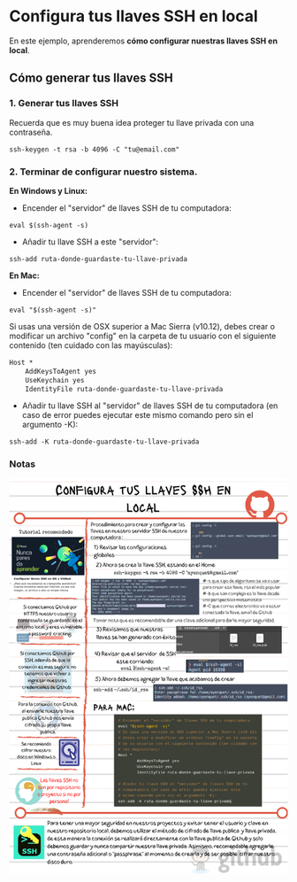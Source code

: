 # Configura tus llaves SSH en local

En este ejemplo, aprenderemos **cómo configurar nuestras llaves SSH en local**.

## Cómo generar tus llaves SSH

### 1. Generar tus llaves SSH

Recuerda que es muy buena idea proteger tu llave privada con una contraseña.

```
ssh-keygen -t rsa -b 4096 -C "tu@email.com"
```

### 2. Terminar de configurar nuestro sistema.

**En Windows y Linux:**

- Encender el "servidor" de llaves SSH de tu computadora:

```
eval $(ssh-agent -s)
```

- Añadir tu llave SSH a este "servidor":

```
ssh-add ruta-donde-guardaste-tu-llave-privada
```

**En Mac:**

- Encender el "servidor" de llaves SSH de tu computadora:

```
eval "$(ssh-agent -s)"
```

Si usas una versión de OSX superior a Mac Sierra (v10.12), debes crear o modificar un archivo "config" en la carpeta de tu usuario con el siguiente contenido (ten cuidado con las mayúsculas):

```
Host *
    AddKeysToAgent yes
    UseKeychain yes
    IdentityFile ruta-donde-guardaste-tu-llave-privada
```

- Añadir tu llave SSH al "servidor" de llaves SSH de tu computadora (en caso de error puedes ejecutar este mismo comando pero sin el argumento -K):

```
ssh-add -K ruta-donde-guardaste-tu-llave-privada
```

### Notas

![Notas de Clase](./img/clase21-notas.png)


